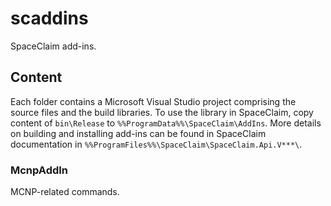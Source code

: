 # scaddins
SpaceClaim add-ins.

## Content 
Each folder contains a Microsoft Visual Studio project comprising the source files and the build libraries. To use the library in SpaceClaim, copy content of ``bin\Release`` to ``%%ProgramData%%\SpaceClaim\AddIns``. 
More details on building and installing add-ins can be found in SpaceClaim documentation in ``%%ProgramFiles%%\SpaceClaim\SpaceClaim.Api.V***\``. 

### McnpAddIn
MCNP-related commands.

